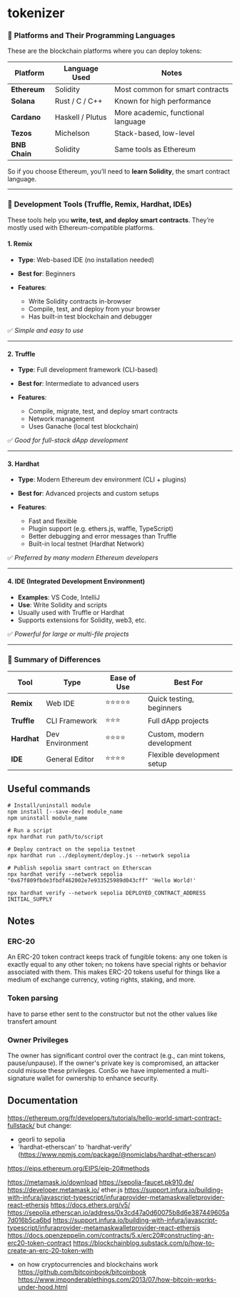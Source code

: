 # tokenizer

### 🔹 **Platforms and Their Programming Languages**

These are the blockchain platforms where you can deploy tokens:

| Platform      | Language Used    | Notes                              |
| ------------- | ---------------- | ---------------------------------- |
| **Ethereum**  | Solidity         | Most common for smart contracts    |
| **Solana**    | Rust / C / C++   | Known for high performance         |
| **Cardano**   | Haskell / Plutus | More academic, functional language |
| **Tezos**     | Michelson        | Stack-based, low-level             |
| **BNB Chain** | Solidity         | Same tools as Ethereum             |

So if you choose Ethereum, you’ll need to **learn Solidity**, the smart contract language.

---

### 🔹 **Development Tools (Truffle, Remix, Hardhat, IDEs)**

These tools help you **write, test, and deploy smart contracts**. They’re mostly used with Ethereum-compatible platforms.

#### 1. **Remix**

* **Type**: Web-based IDE (no installation needed)
* **Best for**: Beginners
* **Features**:

  * Write Solidity contracts in-browser
  * Compile, test, and deploy from your browser
  * Has built-in test blockchain and debugger

✅ *Simple and easy to use*

---

#### 2. **Truffle**

* **Type**: Full development framework (CLI-based)
* **Best for**: Intermediate to advanced users
* **Features**:

  * Compile, migrate, test, and deploy smart contracts
  * Network management
  * Uses Ganache (local test blockchain)

✅ *Good for full-stack dApp development*

---

#### 3. **Hardhat**

* **Type**: Modern Ethereum dev environment (CLI + plugins)
* **Best for**: Advanced projects and custom setups
* **Features**:

  * Fast and flexible
  * Plugin support (e.g. ethers.js, waffle, TypeScript)
  * Better debugging and error messages than Truffle
  * Built-in local testnet (Hardhat Network)

✅ *Preferred by many modern Ethereum developers*

---

#### 4. **IDE (Integrated Development Environment)**

* **Examples**: VS Code, IntelliJ
* **Use**: Write Solidity and scripts
* Usually used with Truffle or Hardhat
* Supports extensions for Solidity, web3, etc.

✅ *Powerful for large or multi-file projects*

---

### 🔸 Summary of Differences

| Tool        | Type            | Ease of Use | Best For                   |
| ----------- | --------------- | ----------- | -------------------------- |
| **Remix**   | Web IDE         | ⭐⭐⭐⭐⭐       | Quick testing, beginners   |
| **Truffle** | CLI Framework   | ⭐⭐⭐         | Full dApp projects         |
| **Hardhat** | Dev Environment | ⭐⭐⭐⭐        | Custom, modern development |
| **IDE**     | General Editor  | ⭐⭐⭐⭐        | Flexible development setup |


## Useful commands
```
# Install/uninstall module
npm install [--save-dev] module_name
npm uninstall module_name

# Run a script
npx hardhat run path/to/script

# Deploy contract on the sepolia testnet
npx hardhat run ../deployment/deploy.js --network sepolia

# Publish sepolia smart contract on Etherscan
npx hardhat verify --network sepolia "0x67f809fbde3fbdf462002e7e933525989d043cff" 'Hello World!'

npx hardhat verify --network sepolia DEPLOYED_CONTRACT_ADDRESS INITIAL_SUPPLY

```

## Notes

### ERC-20

An ERC-20 token contract keeps track of fungible tokens: any one token is exactly equal to any other token; no tokens have special rights or behavior associated with them. This makes ERC-20 tokens useful for things like a medium of exchange currency, voting rights, staking, and more.

### Token parsing
have to parse ether sent to the constructor but not the other values like transfert amount

### Owner Privileges
The owner has significant control over the contract (e.g., can mint tokens, pause/unpause). If the owner's private key is compromised, an attacker could misuse these privileges. ConSo we have implemented a multi-signature wallet for ownership to enhance security.


## Documentation
https://ethereum.org/fr/developers/tutorials/hello-world-smart-contract-fullstack/
but change:
- georli to sepolia
- 'hardhat-etherscan' to 'hardhat-verify' (https://www.npmjs.com/package/@nomiclabs/hardhat-etherscan)

https://eips.ethereum.org/EIPS/eip-20#methods

https://metamask.io/download
https://sepolia-faucet.pk910.de/
https://developer.metamask.io/
ether.js
https://support.infura.io/building-with-infura/javascript-typescript/infuraprovider-metamaskwalletprovider-react-ethersjs
https://docs.ethers.org/v5/
https://sepolia.etherscan.io/address/0x3cd47a0d60075b8d6e387449605a7d016b5ca6bd
https://support.infura.io/building-with-infura/javascript-typescript/infuraprovider-metamaskwalletprovider-react-ethersjs
https://docs.openzeppelin.com/contracts/5.x/erc20#constructing-an-erc20-token-contract
https://blockchainblog.substack.com/p/how-to-create-an-erc-20-token-with

* on how cryptocurrencies and blockchains work
https://github.com/bitcoinbook/bitcoinbook
https://www.imponderablethings.com/2013/07/how-bitcoin-works-under-hood.html